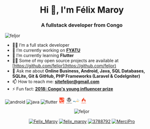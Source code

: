 <h1 align="center">Hi 👋, I'm Félix Maroy</h1>
<h3 align="center">A fullstack developer from Congo </h3>
<p align="left"> <img src="https://komarev.com/ghpvc/?username=feljor" alt="feljor" /> </p>

- 👨‍💼 I’m a full stack developer
- 🔭 I’m currently working on **[FYATU](https://fyatu.com/)**
- 🌱 I’m currently learning **Flutter**
- 👨‍💻 Some of my open source projects are available at [https://github.com/feljor](https://github.com/feljor)
- 💬 Ask me about **Online Business, Android, Java, SQL Databases, SQLite, Git & GitHub, PHP Frameworks (Laravel & CodeIgniter)**
- 📫 How to reach me: **sitefeljor@gmail.com**
- ⚡ Fun fact: **[2018: Congo's young influencer prize](https://magazinekivuzik.com/jeunes-influents/)**


<p align="left"><img src="https://devicons.github.io/devicon/devicon.git/icons/android/android-original-wordmark.svg" alt="android" width="20" height="20"/> <img src="https://devicons.github.io/devicon/devicon.git/icons/java/java-original-wordmark.svg" alt="java" width="20" height="20"/> <img src="https://cdn.jsdelivr.net/npm/simple-icons@3.1.0/icons/flutter.svg" alt="flutter" width="20" height="20"/> <img src="https://github.com/devicons/devicon/blob/master/icons/laravel/laravel-plain-wordmark.svg" alt="laravel" width="20" height="20"/> <img src="https://github.com/devicons/devicon/blob/master/icons/wordpress/wordpress-plain-wordmark.svg" alt="wordpress" width="20" height="20"/> <img src="https://github.com/devicons/devicon/blob/master/icons/mysql/mysql-original-wordmark.svg" alt="mysql" width="20" height="20"/> <img src="https://github.com/devicons/devicon/blob/master/icons/codeigniter/codeigniter-plain-wordmark.svg" alt="codeigniter" width="20" height="20"/></p><p align="center"> <img src="https://github-readme-stats.vercel.app/api?username=feljor&show_icons=true" alt="feljor" /> </p>

<p align="center">
<a href="https://twitter.com/Felix_Maroy" target="blank"><img align="center" src="https://cdn.jsdelivr.net/npm/simple-icons@3.0.1/icons/twitter.svg" alt="Felix_Maroy" height="20" width="20" /></a>
<a href="https://linkedin.com/in/felix_maroy" target="blank"><img align="center" src="https://cdn.jsdelivr.net/npm/simple-icons@3.0.1/icons/linkedin.svg" alt="felix_maroy" height="20" width="20" /></a>
<a href="https://stackoverflow.com/users/11474134" target="blank"><img align="center" src="https://cdn.jsdelivr.net/npm/simple-icons@3.0.1/icons/stackoverflow.svg" alt="3788792" height="20" width="20" /></a>
<a href="https://mercipro.net" target="blank"><img align="center" src="https://cdn.jsdelivr.net/npm/simple-icons@3.0.1/icons/medium.svg" alt="MerciPro" height="20" width="20" /></a>
</p>
